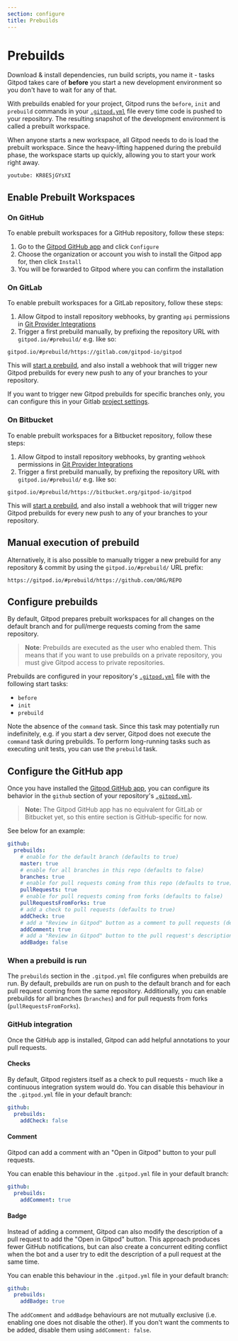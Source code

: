 ```yaml
---
section: configure
title: Prebuilds
---
```


<script context="module">
  export const prerender = true;
</script>

# Prebuilds

Download & install dependencies, run build scripts, you name it - tasks Gitpod takes care of **before** you start a new development environment so you don't have to wait for any of that.

With prebuilds enabled for your project, Gitpod runs the `before`, `init` and `prebuild` commands in your [`.gitpod.yml`](/docs/beta/references/gitpod-yml) file every time code is pushed to your repository. The resulting snapshot of the development environment is called a prebuilt workspace.

When anyone starts a new workspace, all Gitpod needs to do is load the prebuilt workspace. Since the heavy-lifting happened during the prebuild phase, the workspace starts up quickly, allowing you to start your work right away.

`youtube: KR8ESjGYsXI`

## Enable Prebuilt Workspaces

### On GitHub

To enable prebuilt workspaces for a GitHub repository, follow these steps:

1. Go to the <a href="https://github.com/apps/gitpod-io" target="_blank">Gitpod GitHub app</a> and click `Configure`
2. Choose the organization or account you wish to install the Gitpod app for, then click `Install`
3. You will be forwarded to Gitpod where you can confirm the installation

### On GitLab

To enable prebuilt workspaces for a GitLab repository, follow these steps:

1. Allow Gitpod to install repository webhooks, by granting `api` permissions in [Git Provider Integrations](https://gitpod.io/integrations)
2. Trigger a first prebuild manually, by prefixing the repository URL with `gitpod.io/#prebuild/` e.g. like so:

```
gitpod.io/#prebuild/https://gitlab.com/gitpod-io/gitpod
```

This will [start a prebuild](#manual-execution-of-prebuild), and also install a webhook that will trigger new Gitpod prebuilds for every new push to any of your branches to your repository.

If you want to trigger new Gitpod prebuilds for specific branches only, you can configure this in your Gitlab [project settings](https://docs.gitlab.com/ee/user/project/integrations/webhooks.html#branch-filtering).

### On Bitbucket

To enable prebuilt workspaces for a Bitbucket repository, follow these steps:

1. Allow Gitpod to install repository webhooks, by granting `webhook` permissions in [Git Provider Integrations](https://gitpod.io/integrations)
2. Trigger a first prebuild manually, by prefixing the repository URL with `gitpod.io/#prebuild/` e.g. like so:

```
gitpod.io/#prebuild/https://bitbucket.org/gitpod-io/gitpod
```

This will [start a prebuild](#manual-execution-of-prebuild), and also install a webhook that will trigger new Gitpod prebuilds for every new push to any of your branches to your repository.

## Manual execution of prebuild

Alternatively, it is also possible to manually trigger a new prebuild for any repository & commit by using the `gitpod.io/#prebuild/` URL prefix:

```
https://gitpod.io/#prebuild/https://github.com/ORG/REPO
```

## Configure prebuilds

By default, Gitpod prepares prebuilt workspaces for all changes on the default branch and for pull/merge requests coming from the same repository.

> **Note**: Prebuilds are executed as the user who enabled them. This means that if you want to use
> prebuilds on a private repository, you must give Gitpod access to private repositories.

Prebuilds are configured in your repository's [`.gitpod.yml`](/docs/beta/references/gitpod-yml) file with the following start tasks:

- `before`
- `init`
- `prebuild`

Note the absence of the `command` task. Since this task may potentially run indefinitely, e.g. if you start a dev server, Gitpod does not execute the `command` task during prebuilds. To perform long-running tasks such as executing unit tests, you can use the `prebuild` task.

## Configure the GitHub app

Once you have installed the [Gitpod GitHub app](https://github.com/apps/gitpod-io), you can configure its behavior in the `github` section of your repository's [`.gitpod.yml`](/docs/beta/references/gitpod-yml).

> **Note:** The Gitpod GitHub app has no equivalent for GitLab or Bitbucket yet, so this entire section is GitHub-specific for now.

See below for an example:

```yaml
github:
  prebuilds:
    # enable for the default branch (defaults to true)
    master: true
    # enable for all branches in this repo (defaults to false)
    branches: true
    # enable for pull requests coming from this repo (defaults to true)
    pullRequests: true
    # enable for pull requests coming from forks (defaults to false)
    pullRequestsFromForks: true
    # add a check to pull requests (defaults to true)
    addCheck: true
    # add a "Review in Gitpod" button as a comment to pull requests (defaults to false)
    addComment: true
    # add a "Review in Gitpod" button to the pull request's description (defaults to false)
    addBadge: false
```

### When a prebuild is run

The `prebuilds` section in the `.gitpod.yml` file configures when prebuilds are run.
By default, prebuilds are run on push to the default branch and for each pull request coming from the same repository.
Additionally, you can enable prebuilds for all branches (`branches`) and for pull requests from forks (`pullRequestsFromForks`).

### GitHub integration

Once the GitHub app is installed, Gitpod can add helpful annotations to your pull requests.

#### Checks

By default, Gitpod registers itself as a check to pull requests - much like a continuous integration system would do.
You can disable this behaviour in the `.gitpod.yml` file in your default branch:

```yaml
github:
  prebuilds:
    addCheck: false
```

#### Comment

Gitpod can add a comment with an "Open in Gitpod" button to your pull requests.

You can enable this behaviour in the `.gitpod.yml` file in your default branch:

```yaml
github:
  prebuilds:
    addComment: true
```

#### Badge

Instead of adding a comment, Gitpod can also modify the description of a pull request to add the "Open in Gitpod" button.
This approach produces fewer GitHub notifications, but can also create a concurrent editing conflict when the bot and a user try to edit the description of a pull request at the same time.

You can enable this behaviour in the `.gitpod.yml` file in your default branch:

```yaml
github:
  prebuilds:
    addBadge: true
```

The `addComment` and `addBadge` behaviours are not mutually exclusive (i.e. enabling one does not disable the other).
If you don't want the comments to be added, disable them using `addComment: false`.
